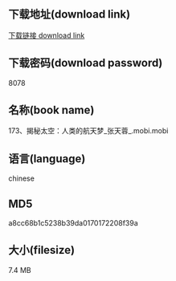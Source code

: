 ## 下载地址(download link)
[下载链接 download link](https://voluble-croquembouche-d321dc.netlify.app/?s=173%E3%80%81%E6%8F%AD%E7%A7%98%E5%A4%AA%E7%A9%BA%EF%BC%9A%E4%BA%BA%E7%B1%BB%E7%9A%84%E8%88%AA%E5%A4%A9%E6%A2%A6_%E5%BC%A0%E5%A4%A9%E8%93%89_.mobi)

## 下载密码(download password)
8078

## 名称(book name)
173、揭秘太空：人类的航天梦_张天蓉_.mobi.mobi

## 语言(language)
chinese

## MD5
a8cc68b1c5238b39da0170172208f39a

## 大小(filesize)
7.4 MB
